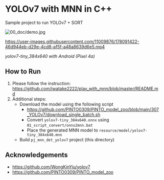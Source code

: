 # YOLOv7 with MNN in C++
Sample project to run YOLOv7 + SORT

![00_doc/demo.jpg](00_doc/demo.jpg)

https://user-images.githubusercontent.com/11009876/178091422-46d944eb-d29e-4cd8-af5f-a48a8639d6e5.mp4

*yolov7-tiny_384x640 with Android (Pixel 4a)*

## How to Run
1. Please follow the instruction: https://github.com/iwatake2222/play_with_mnn/blob/master/README.md
2. Additional steps:
    - Download the model using the following script
        - https://github.com/PINTO0309/PINTO_model_zoo/blob/main/307_YOLOv7/download_single_batch.sh
        - Convert `yolov7-tiny_384x640.onnx` using `01_script_convert/onnx2mnn.bat`
        - Place the generated MNN model to `resource/model/yolov7-tiny_384x640.mnn`
    - Build  `pj_mnn_det_yolov7` project (this directory)


## Acknowledgements
- https://github.com/WongKinYiu/yolov7
- https://github.com/PINTO0309/PINTO_model_zoo
